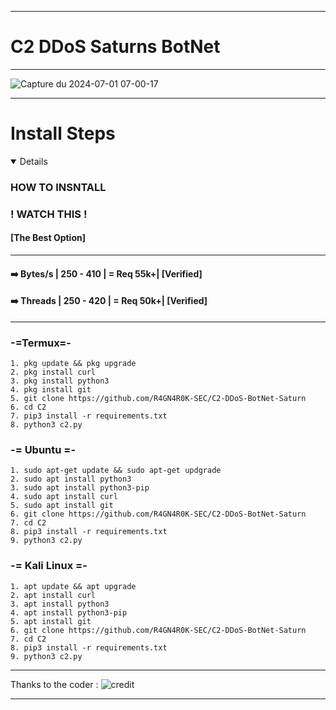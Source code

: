 ***

# C2 DDoS Saturns BotNet

***

![Capture du 2024-07-01 07-00-17](https://github.com/R4GN4R0K-SEC/C2-DDoS-BotNet-Saturn/assets/74421852/e7484121-eeeb-45a6-902d-5a11a7514c66)


***

# Install Steps
<details open>

###    **HOW TO INSNTALL**    
###    ! WATCH THIS !
####   [The Best Option] <br>

***
    
####   ➡️ Bytes/s | 250 - 410 | = Req 55k+| [Verified]<br>
####   ➡️ Threads | 250 - 420 | = Req 50k+| [Verified]<br>

***

### -=Termux=- 
    1. pkg update && pkg upgrade
    2. pkg install curl
    3. pkg install python3
    4. pkg install git
    5. git clone https://github.com/R4GN4R0K-SEC/C2-DDoS-BotNet-Saturn
    6. cd C2
    7. pip3 install -r requirements.txt
    8. python3 c2.py

### -= Ubuntu =-

    1. sudo apt-get update && sudo apt-get updgrade
    2. sudo apt install python3
    3. sudo apt install python3-pip
    4. sudo apt install curl
    5. sudo apt install git
    6. git clone https://github.com/R4GN4R0K-SEC/C2-DDoS-BotNet-Saturn
    7. cd C2
    8. pip3 install -r requirements.txt
    9. python3 c2.py

### -= Kali Linux =-

    1. apt update && apt upgrade
    2. apt install curl
    3. apt install python3
    4. apt install python3-pip
    5. apt install git
    6. git clone https://github.com/R4GN4R0K-SEC/C2-DDoS-BotNet-Saturn
    7. cd C2
    8. pip3 install -r requirements.txt
    9. python3 c2.py

***

Thanks to the coder : ![credit](https://img.shields.io/badge/build-MrSanZz-badge?style=flat-square&logo=bitcoin&logoColor=yellow&label=Author&labelColor=grey&color=yellow)

***
